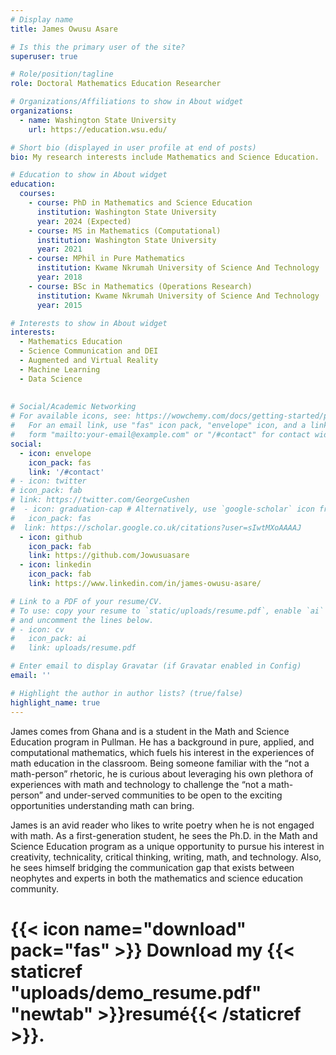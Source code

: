 ```yaml
---
# Display name
title: James Owusu Asare

# Is this the primary user of the site?
superuser: true

# Role/position/tagline
role: Doctoral Mathematics Education Researcher

# Organizations/Affiliations to show in About widget
organizations:
  - name: Washington State University
    url: https://education.wsu.edu/

# Short bio (displayed in user profile at end of posts)
bio: My research interests include Mathematics and Science Education.

# Education to show in About widget
education:
  courses:
    - course: PhD in Mathematics and Science Education
      institution: Washington State University
      year: 2024 (Expected)
    - course: MS in Mathematics (Computational)
      institution: Washington State University
      year: 2021
    - course: MPhil in Pure Mathematics
      institution: Kwame Nkrumah University of Science And Technology
      year: 2018
    - course: BSc in Mathematics (Operations Research)
      institution: Kwame Nkrumah University of Science And Technology
      year: 2015

# Interests to show in About widget
interests:
  - Mathematics Education
  - Science Communication and DEI
  - Augmented and Virtual Reality
  - Machine Learning
  - Data Science
  
   
# Social/Academic Networking
# For available icons, see: https://wowchemy.com/docs/getting-started/page-builder/#icons
#   For an email link, use "fas" icon pack, "envelope" icon, and a link in the
#   form "mailto:your-email@example.com" or "/#contact" for contact widget.
social:
  - icon: envelope
    icon_pack: fas
    link: '/#contact'
# - icon: twitter
# icon_pack: fab
# link: https://twitter.com/GeorgeCushen
#  - icon: graduation-cap # Alternatively, use `google-scholar` icon from `ai` icon pack
#   icon_pack: fas
#  link: https://scholar.google.co.uk/citations?user=sIwtMXoAAAAJ
  - icon: github
    icon_pack: fab
    link: https://github.com/Jowusuasare
  - icon: linkedin
    icon_pack: fab
    link: https://www.linkedin.com/in/james-owusu-asare/

# Link to a PDF of your resume/CV.
# To use: copy your resume to `static/uploads/resume.pdf`, enable `ai` icons in `params.toml`,
# and uncomment the lines below.
# - icon: cv
#   icon_pack: ai
#   link: uploads/resume.pdf

# Enter email to display Gravatar (if Gravatar enabled in Config)
email: ''

# Highlight the author in author lists? (true/false)
highlight_name: true
---
```

James comes from Ghana and is a student in the Math and Science Education program in Pullman. He has a background in pure, applied, and computational mathematics, which fuels his interest in the experiences of math education in the classroom. Being someone familiar with the “not a math-person” rhetoric, he is curious about leveraging his own plethora of experiences with math and technology to challenge the “not a math-person” and under-served communities to be open to the exciting opportunities understanding math can bring.

James is an avid reader who likes to write poetry when he is not engaged with math. As a first-generation student, he sees the Ph.D. in the Math and Science Education program as a unique opportunity to pursue his interest in creativity, technicality, critical thinking, writing, math, and technology. Also, he sees himself bridging the communication gap that exists between neophytes and experts in both the mathematics and science education community.

# {{< icon name="download" pack="fas" >}} Download my {{< staticref "uploads/demo_resume.pdf" "newtab" >}}resumé{{< /staticref >}}.

